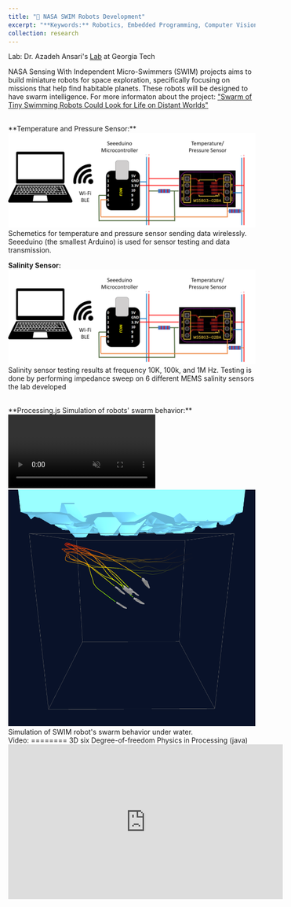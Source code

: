 ```yaml
---
title: "🤖 NASA SWIM Robots Development"
excerpt: "**Keywords:** Robotics, Embedded Programming, Computer Vision, Computer Simulation, SWARM behavior<br/>"
collection: research
---
```

Lab: Dr. Azadeh Ansari's [Lab](https://aansari.ece.gatech.edu/) at Georgia Tech

NASA Sensing With Independent Micro-Swimmers (SWIM) projects aims to build miniature robots for space exploration, specifically focusing on missions that help find habitable planets. These robots will be designed to have swarm intelligence. For more informaton about the project: ["Swarm of Tiny Swimming Robots Could Look for Life on Distant Worlds"](https://www.jpl.nasa.gov/news/swarm-of-tiny-swimming-robots-could-look-for-life-on-distant-worlds)

<br>
**Temperature and Pressure Sensor:**

<img src='/images/TP_sensor.png'> 
Schemetics for temperature and pressure sensor sending data wirelessly. Seeeduino (the smallest Arduino) is used for sensor testing and data transmission.

**Salinity Sensor:**
<br>
<img src='/images/TP_sensor.png'> 
Salinity sensor testing results at frequency 10K, 100k, and 1M Hz. Testing is done by performing impedance sweep on 6 different MEMS salinity sensors the lab developed


<br>
**Processing.js Simulation of robots' swarm behavior:**
<video crossorigin="anonymous" controls="" loop="" muted="" src="https://aansari.ece.gatech.edu/files/2022/09/video1_lr-1.mp4"></video>
<img src='/images/robotsss.png'> 
Simulation of SWIM robot's swarm behavior under water.

<br>
Video:
========
3D six Degree-of-freedom Physics in Processing (java)
<iframe width="560" height="315" src="https://www.youtube.com/embed/7b58-C1ONlw" title="YouTube video player" frameborder="0" allow="accelerometer; autoplay; clipboard-write; encrypted-media; gyroscope; picture-in-picture" allowfullscreen></iframe>
